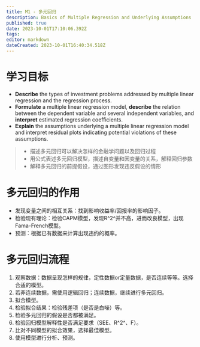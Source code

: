 ```yaml
---
title: M1 - 多元回归
description: Basics of Multiple Regression and Underlying Assumptions
published: true
date: 2023-10-01T17:10:06.392Z
tags: 
editor: markdown
dateCreated: 2023-10-01T16:40:34.518Z
---
```


# 学习目标
- **Describe** the types of investment problems addressed by multiple linear regression and the regression process.
- **Formulate** a multiple linear regression model, **describe** the relation between the dependent variable and several independent variables, and **interpret** estimated regression coefficients.
- **Explain** the assumptions underlying a multiple linear regression model and interpret residual plots indicating potential violations of these assumptions.

> - 描述多元回归可以解决怎样的金融学问题以及回归过程
> - 用公式表述多元回归模型，描述自变量和因变量的关系，解释回归参数
> - 解释多元回归的前提假设，通过图形发现违反假设的情形

# 多元回归的作用
- 发现变量之间的相互关系：找到影响收益率/回报率的影响因子。
- 检验现有理论：检验CAPM模型，发现R^2^并不高，进而改良模型，出现Fama-French模型。
- 预测：根据已有数据来计算出现违约的概率。

# 多元回归流程
1. 观察数据：数据呈现怎样的规律，定性数据or定量数据，是否连续等等。选择合适的模型。
2. 若非连续数据，需使用逻辑回归；连续数据，继续进行多元回归。
3. 拟合模型。
4. 检验拟合结果：检验残差项（是否是白噪）等。
5. 检验多元回归的假设是否都被满足。
6. 检验回归模型解释性是否满足要求（SEE、R^2^、F）。
7. 比对不同模型的拟合效果，选择最佳模型。
8. 使用模型进行分析、预测。